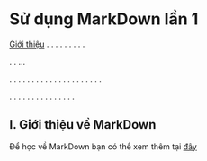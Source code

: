 # Sử dụng MarkDown lần 1
[Giới thiệu](https://github.com/Phuc-gif051/markDown/blob/main/demo.md#igi%E1%BB%9Bi-thi%E1%BB%87u-v%E1%BB%81-markdown)
.
.
.
.
.
.
.
.
.

.
.
...

.
.
.
.
.
.
.
.
.
.
.
.
.
.
.
.
.
.
.
.
.

.
.
.
.
.
.
.
.
.
.
.
.
.
.
.
## I. Giới thiệu về MarkDown 
Để học về MarkDown bạn có thể xem thêm tại [đây](https://daringfireball.net/projects/markdown/syntax)

